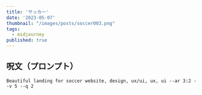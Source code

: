 ```yaml
---
title: 'サッカー'
date: '2023-05-07'
thumbnail: "/images/posts/soccer003.png"
tags:
  - midjourney
published: true
---
```


## 呪文（プロンプト）
```
Beautiful landing for soccer website, design, ux/ui, ux, ui --ar 3:2 --v 5 --q 2
```